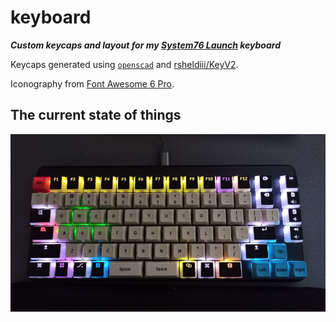 # keyboard

_**Custom keycaps and layout for my [System76 Launch](https://system76.com/accessories/launch) keyboard**_

Keycaps generated using [`openscad`](https://openscad.org/) and [rsheldiii/KeyV2](https://github.com/rsheldiii/KeyV2).

Iconography from [Font Awesome 6 Pro](https://fontawesome.com/).

## The current state of things

![current keyboard layout](current_state.jpg)
